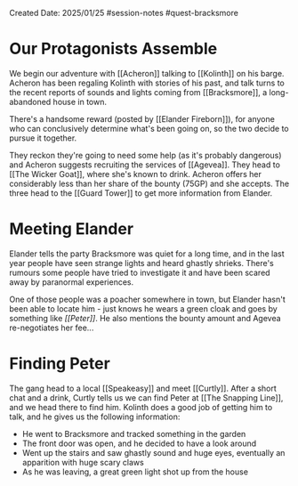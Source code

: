 Created Date: 2025/01/25
#session-notes
#quest-bracksmore
# Our Protagonists Assemble
We begin our adventure with [[Acheron]] talking to [[Kolinth]] on his barge. Acheron has been regaling Kolinth with stories of his past, and talk turns to the recent reports of sounds and lights coming from [[Bracksmore]], a long-abandoned house in town.

There's a handsome reward (posted by [[Elander Fireborn]]), for anyone who can conclusively determine what's been going on, so the two decide to pursue it together.

They reckon they're going to need some help (as it's probably dangerous) and Acheron suggests recruiting the services of [[Agevea]]. They head to [[The Wicker Goat]], where she's known to drink. Acheron offers her considerably less than her share of the bounty (75GP) and she accepts. The three head to the [[Guard Tower]] to get more information from Elander.
# Meeting Elander
Elander tells the party Bracksmore was quiet for a long time, and in the last year people have seen strange lights and heard ghastly shrieks. There's rumours some people have tried to investigate it and have been scared away by paranormal experiences.

One of those people was a poacher somewhere in town, but Elander hasn't been able to locate him - just knows he wears a green cloak and goes by something like *[[Peter]]*. He also mentions the bounty amount and Agevea re-negotiates her fee...
# Finding Peter
The gang head to a local [[Speakeasy]] and meet [[Curtly]]. After a short chat and a drink, Curtly tells us we can find Peter at [[The Snapping Line]], and we head there to find him. Kolinth does a good job of getting him to talk, and he gives us the following information:
* He went to Bracksmore and tracked something in the garden
* The front door was open, and he decided to have a look around
* Went up the stairs and saw ghastly sound and huge eyes, eventually an apparition with huge scary claws
* As he was leaving, a great green light shot up from the house